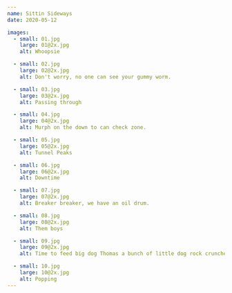 ```yaml
---
name: Sittin Sideways
date: 2020-05-12

images:
  - small: 01.jpg
    large: 01@2x.jpg
    alt: Whoopsie

  - small: 02.jpg
    large: 02@2x.jpg
    alt: Don't worry, no one can see your gummy worm.

  - small: 03.jpg
    large: 03@2x.jpg
    alt: Passing through

  - small: 04.jpg
    large: 04@2x.jpg
    alt: Murph on the down to can check zone.

  - small: 05.jpg
    large: 05@2x.jpg
    alt: Tunnel Peaks

  - small: 06.jpg
    large: 06@2x.jpg
    alt: Downtime

  - small: 07.jpg
    large: 07@2x.jpg
    alt: Breaker breaker, we have an oil drum.

  - small: 08.jpg
    large: 08@2x.jpg
    alt: Them boys

  - small: 09.jpg
    large: 09@2x.jpg
    alt: Time to feed big dog Thomas a bunch of little dog rock crunchers.

  - small: 10.jpg
    large: 10@2x.jpg
    alt: Popping
---
```

